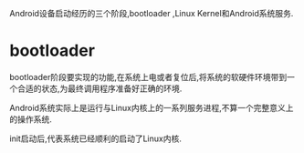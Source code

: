Android设备启动经历的三个阶段,bootloader ,Linux Kernel和Android系统服务.

# bootloader

bootloader阶段要实现的功能,在系统上电或者复位后,将系统的软硬件环境带到一个合适的状态,为最终调用程序准备好正确的环境.



Android系统实际上是运行与Linux内核上的一系列服务进程,不算一个完整意义上的操作系统.

init启动后,代表系统已经顺利的启动了Linux内核.